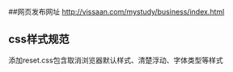 ##网页发布网址
http://vissaan.com/mystudy/business/index.html
## css样式规范
添加reset.css包含取消浏览器默认样式、清楚浮动、字体类型等样式